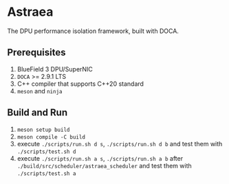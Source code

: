 # Astraea


The DPU performance isolation framework, built with DOCA.


## Prerequisites


1. BlueField 3 DPU/SuperNIC
2. `DOCA` >= 2.9.1 LTS
3. C++ compiler that supports C++20 standard
4. `meson` and `ninja`


## Build and Run

1. `meson setup build`
2. `meson compile -C build`
3. execute `./scripts/run.sh d s`, `./scripts/run.sh d b` and test them with `./scripts/test.sh d`
4. execute `./scripts/run.sh a s`, `./scripts/run.sh a b` after `./build/src/scheduler/astraea_scheduler` and test them with `./scripts/test.sh a`
